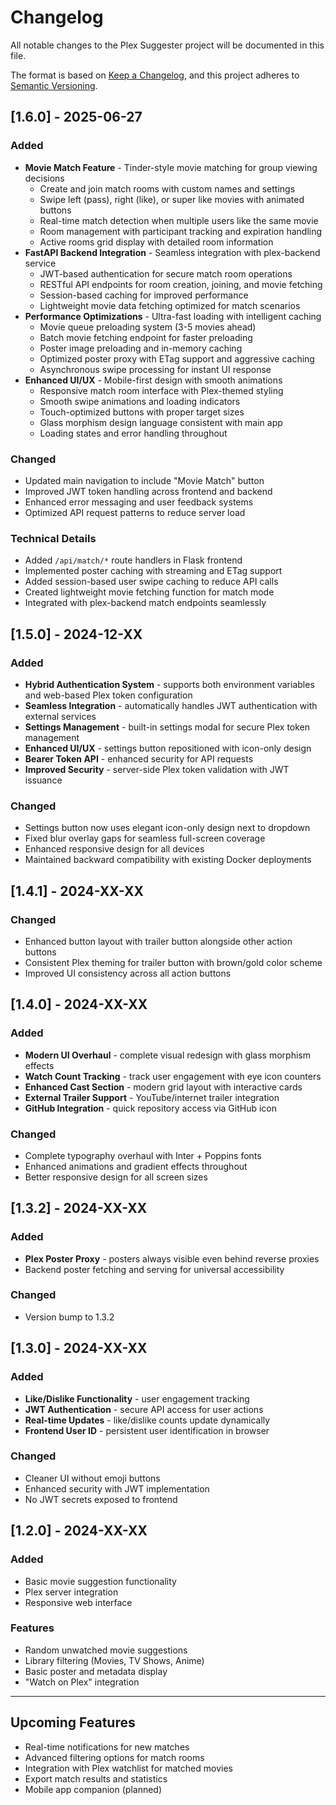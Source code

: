 # Changelog

All notable changes to the Plex Suggester project will be documented in this file.

The format is based on [Keep a Changelog](https://keepachangelog.com/en/1.0.0/), and this project adheres to [Semantic Versioning](https://semver.org/spec/v2.0.0.html).

## [1.6.0] - 2025-06-27

### Added
- **Movie Match Feature** - Tinder-style movie matching for group viewing decisions
  - Create and join match rooms with custom names and settings
  - Swipe left (pass), right (like), or super like movies with animated buttons
  - Real-time match detection when multiple users like the same movie
  - Room management with participant tracking and expiration handling
  - Active rooms grid display with detailed room information
- **FastAPI Backend Integration** - Seamless integration with plex-backend service
  - JWT-based authentication for secure match room operations
  - RESTful API endpoints for room creation, joining, and movie fetching
  - Session-based caching for improved performance
  - Lightweight movie data fetching optimized for match scenarios
- **Performance Optimizations** - Ultra-fast loading with intelligent caching
  - Movie queue preloading system (3-5 movies ahead)
  - Batch movie fetching endpoint for faster preloading
  - Poster image preloading and in-memory caching
  - Optimized poster proxy with ETag support and aggressive caching
  - Asynchronous swipe processing for instant UI response
- **Enhanced UI/UX** - Mobile-first design with smooth animations
  - Responsive match room interface with Plex-themed styling
  - Smooth swipe animations and loading indicators
  - Touch-optimized buttons with proper target sizes
  - Glass morphism design language consistent with main app
  - Loading states and error handling throughout

### Changed
- Updated main navigation to include "Movie Match" button
- Improved JWT token handling across frontend and backend
- Enhanced error messaging and user feedback systems
- Optimized API request patterns to reduce server load

### Technical Details
- Added `/api/match/*` route handlers in Flask frontend
- Implemented poster caching with streaming and ETag support
- Added session-based user swipe caching to reduce API calls
- Created lightweight movie fetching function for match mode
- Integrated with plex-backend match endpoints seamlessly

## [1.5.0] - 2024-12-XX

### Added
- **Hybrid Authentication System** - supports both environment variables and web-based Plex token configuration
- **Seamless Integration** - automatically handles JWT authentication with external services
- **Settings Management** - built-in settings modal for secure Plex token management
- **Enhanced UI/UX** - settings button repositioned with icon-only design
- **Bearer Token API** - enhanced security for API requests
- **Improved Security** - server-side Plex token validation with JWT issuance

### Changed
- Settings button now uses elegant icon-only design next to dropdown
- Fixed blur overlay gaps for seamless full-screen coverage
- Enhanced responsive design for all devices
- Maintained backward compatibility with existing Docker deployments

## [1.4.1] - 2024-XX-XX

### Changed
- Enhanced button layout with trailer button alongside other action buttons
- Consistent Plex theming for trailer button with brown/gold color scheme
- Improved UI consistency across all action buttons

## [1.4.0] - 2024-XX-XX

### Added
- **Modern UI Overhaul** - complete visual redesign with glass morphism effects
- **Watch Count Tracking** - track user engagement with eye icon counters
- **Enhanced Cast Section** - modern grid layout with interactive cards
- **External Trailer Support** - YouTube/internet trailer integration
- **GitHub Integration** - quick repository access via GitHub icon

### Changed
- Complete typography overhaul with Inter + Poppins fonts
- Enhanced animations and gradient effects throughout
- Better responsive design for all screen sizes

## [1.3.2] - 2024-XX-XX

### Added
- **Plex Poster Proxy** - posters always visible even behind reverse proxies
- Backend poster fetching and serving for universal accessibility

### Changed
- Version bump to 1.3.2

## [1.3.0] - 2024-XX-XX

### Added
- **Like/Dislike Functionality** - user engagement tracking
- **JWT Authentication** - secure API access for user actions
- **Real-time Updates** - like/dislike counts update dynamically
- **Frontend User ID** - persistent user identification in browser

### Changed
- Cleaner UI without emoji buttons
- Enhanced security with JWT implementation
- No JWT secrets exposed to frontend

## [1.2.0] - 2024-XX-XX

### Added
- Basic movie suggestion functionality
- Plex server integration
- Responsive web interface

### Features
- Random unwatched movie suggestions
- Library filtering (Movies, TV Shows, Anime)
- Basic poster and metadata display
- "Watch on Plex" integration

---

## Upcoming Features
- Real-time notifications for new matches
- Advanced filtering options for match rooms
- Integration with Plex watchlist for matched movies
- Export match results and statistics
- Mobile app companion (planned)
